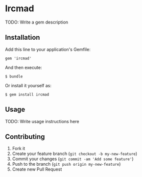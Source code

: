 # Ircmad

TODO: Write a gem description

## Installation

Add this line to your application's Gemfile:

    gem 'ircmad'

And then execute:

    $ bundle

Or install it yourself as:

    $ gem install ircmad

## Usage

TODO: Write usage instructions here

## Contributing

1. Fork it
2. Create your feature branch (`git checkout -b my-new-feature`)
3. Commit your changes (`git commit -am 'Add some feature'`)
4. Push to the branch (`git push origin my-new-feature`)
5. Create new Pull Request
